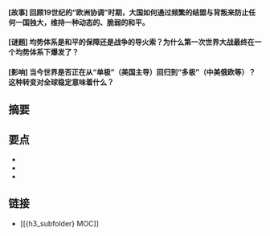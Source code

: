 #### [故事] 回顾19世纪的“欧洲协调”时期，大国如何通过频繁的结盟与背叛来防止任何一国独大，维持一种动态的、脆弱的和平。


#### [谜题] 均势体系是和平的保障还是战争的导火索？为什么第一次世界大战最终在一个均势体系下爆发了？


#### [影响] 当今世界是否正在从“单极”（美国主导）回归到“多极”（中美俄欧等）？这种转变对全球稳定意味着什么？


## 摘要


## 要点

- 
- 
- 

## 链接

- [[{h3_subfolder} MOC]]
